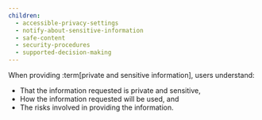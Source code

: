 ```yaml
---
children:
  - accessible-privacy-settings
  - notify-about-sensitive-information
  - safe-content
  - security-procedures
  - supported-decision-making
---
```


When providing :term[private and sensitive information], users understand:
* That the information requested is private and sensitive,
* How the information requested will be used, and
* The risks involved in providing the information.

